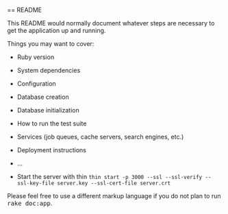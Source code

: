 == README

This README would normally document whatever steps are necessary to get the
application up and running.

Things you may want to cover:

* Ruby version

* System dependencies

* Configuration

* Database creation

* Database initialization

* How to run the test suite

* Services (job queues, cache servers, search engines, etc.)

* Deployment instructions

* ...

* Start the server with thin `thin start -p 3000 --ssl --ssl-verify --ssl-key-file server.key --ssl-cert-file server.crt`

Please feel free to use a different markup language if you do not plan to run
<tt>rake doc:app</tt>.
